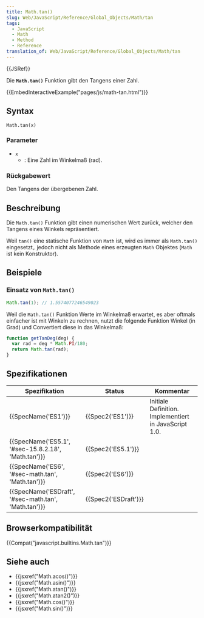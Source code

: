 ```yaml
---
title: Math.tan()
slug: Web/JavaScript/Reference/Global_Objects/Math/tan
tags:
  - JavaScript
  - Math
  - Method
  - Reference
translation_of: Web/JavaScript/Reference/Global_Objects/Math/tan
---
```

{{JSRef}}

Die **`Math.tan()`** Funktion gibt den Tangens einer Zahl.

{{EmbedInteractiveExample("pages/js/math-tan.html")}}

## Syntax

    Math.tan(x)

### Parameter

- `x`
  - : Eine Zahl im Winkelmaß (rad).

### Rückgabewert

Den Tangens der übergebenen Zahl.

## Beschreibung

Die `Math.tan()` Funktion gibt einen numerischen Wert zurück, welcher den Tangens eines Winkels repräsentiert.

Weil `tan()` eine statische Funktion von `Math` ist, wird es immer als `Math.tan()` eingesetzt`,` jedoch nicht als Methode eines erzeugten `Math` Objektes (`Math` ist kein Konstruktor).

## Beispiele

### Einsatz von `Math.tan()`

```js
Math.tan(1); // 1.5574077246549023
```

Weil die `Math.tan()` Funktion Werte im Winkelmaß erwartet, es aber oftmals einfacher ist mit Winkeln zu rechnen, nutzt die folgende Funktion Winkel (in Grad) und Convertiert diese in das Winkelmaß:

```js
function getTanDeg(deg) {
  var rad = deg * Math.PI/180;
  return Math.tan(rad);
}
```

## Spezifikationen

| Spezifikation                                                        | Status                       | Kommentar                                             |
| -------------------------------------------------------------------- | ---------------------------- | ----------------------------------------------------- |
| {{SpecName('ES1')}}                                             | {{Spec2('ES1')}}         | Initiale Definition. Implementiert in JavaScript 1.0. |
| {{SpecName('ES5.1', '#sec-15.8.2.18', 'Math.tan')}} | {{Spec2('ES5.1')}}     |                                                       |
| {{SpecName('ES6', '#sec-math.tan', 'Math.tan')}}     | {{Spec2('ES6')}}         |                                                       |
| {{SpecName('ESDraft', '#sec-math.tan', 'Math.tan')}} | {{Spec2('ESDraft')}} |                                                       |

## Browserkompatibilität

{{Compat("javascript.builtins.Math.tan")}}

## Siehe auch

- {{jsxref("Math.acos()")}}
- {{jsxref("Math.asin()")}}
- {{jsxref("Math.atan()")}}
- {{jsxref("Math.atan2()")}}
- {{jsxref("Math.cos()")}}
- {{jsxref("Math.sin()")}}
